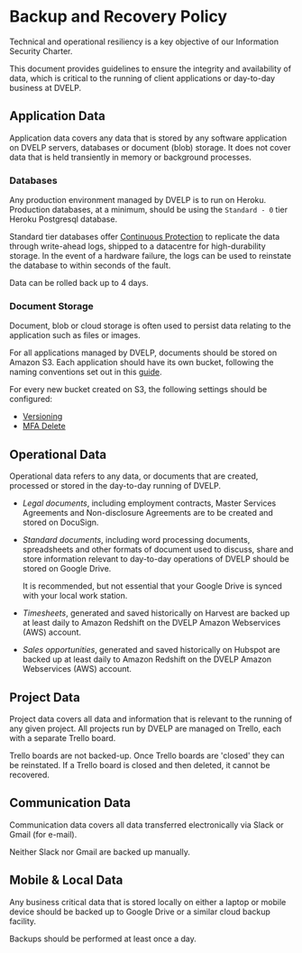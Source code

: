 # Backup and Recovery Policy

Technical and operational resiliency is a key objective of our Information
Security Charter.

This document provides guidelines to ensure the integrity and availability of
data, which is critical to the running of client applications or day-to-day
business at DVELP.


## Application Data

Application data covers any data that is stored by any software application on
DVELP servers, databases or document (blob) storage. It does not cover data
that is held transiently in memory or background processes.


### Databases

Any production environment managed by DVELP is to run on Heroku. Production
databases, at a minimum, should be using the `Standard - 0` tier Heroku
Postgresql database.

Standard tier databases offer [Continuous Protection](https://devcenter.heroku.com/articles/heroku-postgres-data-safety-and-continuous-protection) to replicate the data through write-ahead logs, shipped to a datacentre for high-durability storage. In the event of a hardware failure, the logs can be used to reinstate the database to within seconds of the fault.

Data can be rolled back up to 4 days.


### Document Storage

Document, blob or cloud storage is often used to persist data relating to the
application such as files or images.

For all applications managed by DVELP, documents should be stored on Amazon S3.
Each application should have its own bucket, following the naming conventions
set out in this [guide](/guides/environments).

For every new bucket created on S3, the following settings should be configured:

* [Versioning](https://docs.aws.amazon.com/AmazonS3/latest/dev/Versioning.html)
* [MFA Delete](https://docs.aws.amazon.com/AmazonS3/latest/dev/Versioning.html#MultiFactorAuthenticationDelete)


## Operational Data

Operational data refers to any data, or documents that are created,
processed or stored in the day-to-day running of DVELP.

* *Legal documents*, including employment contracts, Master Services Agreements
  and Non-disclosure Agreements are to be created and stored on DocuSign.

* *Standard documents*, including word processing documents, spreadsheets and
  other formats of document used to discuss, share and store information
  relevant to day-to-day operations of DVELP should be stored on Google Drive.

  It is recommended, but not essential that your Google Drive is synced with
  your local work station.

* *Timesheets*, generated and saved historically on Harvest are backed up at
  least daily to Amazon Redshift on the DVELP Amazon Webservices (AWS) account.

* *Sales opportunities*, generated and saved historically on Hubspot are backed
  up at least daily to Amazon Redshift on the DVELP Amazon Webservices (AWS)
  account.


## Project Data

Project data covers all data and information that is relevant to the running of
any given project. All projects run by DVELP are managed on Trello, each with a
separate Trello board.

Trello boards are not backed-up. Once Trello boards are 'closed' they can be
reinstated. If a Trello board is closed and then deleted, it cannot be
recovered.


## Communication Data

Communication data covers all data transferred electronically via Slack or
Gmail (for e-mail).

Neither Slack nor Gmail are backed up manually.


## Mobile & Local Data

Any business critical data that is stored locally on either a laptop or
mobile device should be backed up to Google Drive or a similar cloud backup
facility.

Backups should be performed at least once a day.
